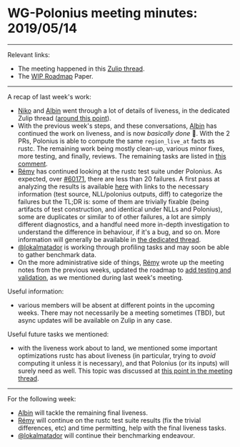 # WG-Polonius meeting minutes: 2019/05/14
---

Relevant links:
- The meeting happened in this [Zulip thread](https://rust-lang.zulipchat.com/#narrow/stream/186049-t-compiler.2Fwg-polonius/topic/meeting.202019.2E05.2E14).
- The [WIP Roadmap](https://paper.dropbox.com/doc/Polonius-Roadmap--AY6C806s~AZK~e7wagmys2_wAg-hk3a9ynduUN2gk1A0NNTF) Paper.

---

A recap of last week's work:
- [Niko] and [Albin] went through a lot of details of liveness, in the dedicated Zulip thread ([around this point](https://rust-lang.zulipchat.com/#narrow/stream/186049-t-compiler.2Fwg-polonius/topic/liveness.20polonius.23104/near/165238306)). 
- With the previous week's steps, and these conversations, [Albin] has continued the work on liveness, and is now _basically done_ :tada:. With the 2 PRs, Polonius is able to compute the same `region_live_at` facts as rustc. The remaining work being mostly clean-up, various minor fixes, more testing, and finally, reviews. The remaining tasks are listed in [this comment](https://github.com/rust-lang/polonius/issues/104#issuecomment-492380520).
- [Rémy] has continued looking at the rustc test suite under Polonius. As expected, over [#60171](https://github.com/rust-lang/rust/pull/60171), there are less than 20 failures. A first pass at analyzing the results is available [here](https://hackmd.io/CjYB0fs4Q9CweyeTdKWyEg) with links to the necessary information (test source, NLL/polonius outputs, diff) to categorize the failures but the TL;DR is: some of them are trivially fixable (being artifacts of test construction, and identical under NLLs and Polonius), some are duplicates or similar to of other failures, a lot are simply different diagnostics, and a handful need more in-depth investigation to understand the difference in behaviour, if it's a bug, and so on. More information will generally be available in [the dedicated thread](https://rust-lang.zulipchat.com/#narrow/stream/186049-t-compiler.2Fwg-polonius/topic/rustc.20compare-mode.20polonius).
- [@lokalmatador] is working through profiling tasks and may soon be able to gather benchmark data.
- On the more administrative side of things, [Rémy] wrote up the meeting notes from the previous weeks, updated the roadmap to [add testing and validation](https://paper.dropbox.com/doc/Polonius-Roadmap--AdKXqkTdIxkM3zh3xZmuZ4RmAg-hk3a9ynduUN2gk1A0NNTF#:uid=569313235802426695258068&h2=Extending-Polonius-to-cover-th), as we mentioned during last week's meeting.

Useful information:
- various members will be absent at different points in the upcoming weeks. There may not necessarily be a meeting sometimes (TBD), but async updates will be available on Zulip in any case.

Useful future tasks we mentioned:
- with the liveness work about to land, we mentioned some important optimizations rustc has about liveness (in particular, trying to _avoid_ computing it unless it is necessary), and that Polonius (or its inputs) will surely need as well. This topic was discussed at [this point in the meeting thread](https://rust-lang.zulipchat.com/#narrow/stream/186049-t-compiler.2Fwg-polonius/topic/meeting.202019.2E05.2E14/near/165653374).

----
For the following week:
- [Albin] will tackle the remaining final liveness.
- [Rémy] will continue on the rustc test suite results (fix the trivial differences, etc) and time permitting, help with the final liveness tasks.
- [@lokalmatador] will continue their benchmarking endeavour.

[Albin]: https://github.com/albins
[Niko]: https://github.com/nikomatsakis
[Rémy]: https://github.com/lqd
[@lokalmatador]: https://github.com/lokalmatador
